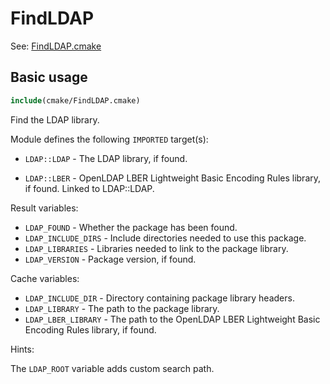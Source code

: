 # FindLDAP

See: [FindLDAP.cmake](https://github.com/petk/php-build-system/blob/master/cmake/cmake/modules/FindLDAP.cmake)

## Basic usage

```cmake
include(cmake/FindLDAP.cmake)
```

Find the LDAP library.

Module defines the following `IMPORTED` target(s):

* `LDAP::LDAP` - The LDAP library, if found.

* `LDAP::LBER` - OpenLDAP LBER Lightweight Basic Encoding Rules library, if
  found. Linked to LDAP::LDAP.

Result variables:

* `LDAP_FOUND` - Whether the package has been found.
* `LDAP_INCLUDE_DIRS` - Include directories needed to use this package.
* `LDAP_LIBRARIES` - Libraries needed to link to the package library.
* `LDAP_VERSION` - Package version, if found.

Cache variables:

* `LDAP_INCLUDE_DIR` - Directory containing package library headers.
* `LDAP_LIBRARY` - The path to the package library.
* `LDAP_LBER_LIBRARY` - The path to the OpenLDAP LBER Lightweight Basic Encoding
  Rules library, if found.

Hints:

The `LDAP_ROOT` variable adds custom search path.
